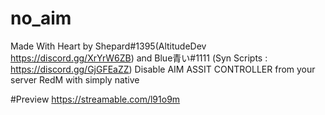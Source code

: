 # no_aim
Made With Heart by Shepard#1395(AltitudeDev https://discord.gg/XrYrW6ZB) and Blue青い#1111 (Syn Scripts : https://discord.gg/GjGFEaZZ)
Disable AIM ASSIT CONTROLLER from your server RedM with simply native

#Preview
https://streamable.com/l91o9m
